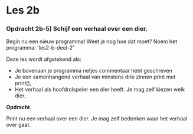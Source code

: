 # Les 2b






### Opdracht 2b-5\) Schijf een verhaal over een dier.

Begin nu een nieuw programma! Weet je nog hoe dat moet? Noem het programma: 'les2-b-deel-2'

Deze les wordt afgetekend als:

* Je bovenaan je programma netjes commentaar hebt geschreven
* Je een samenhangend verhaal van minstens drie zinnen print met print\(\), 
* Het verhaal als hoofdrolspeler een dier heeft. Je mag zelf kiezen welk dier.

**Opdracht.** 

Print  nu een verhaal over een dier. Je mag zelf bedenken waar het verhaal over gaat.

